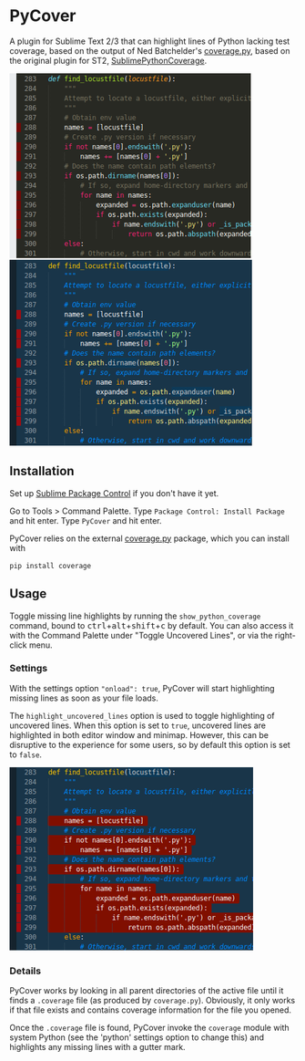# PyCover

A plugin for Sublime Text 2/3
that can highlight lines of Python lacking test coverage,
based on the output of Ned Batchelder's
[coverage.py](http://nedbatchelder.com/code/coverage/),
based on the original plugin for ST2,
[SublimePythonCoverage](https://github.com/davisagli/SublimePythonCoverage).

![Default sublime theme](/demo/default-theme.png?raw=true "Using default sublime theme")
![Cobalt2 theme](/demo/cobalt2-theme.png?raw=true "Using cobalt2 theme")

## Installation

Set up
[Sublime Package Control](http://wbond.net/sublime_packages/package_control)
if you don't have it yet.

Go to Tools > Command Palette.
Type `Package Control: Install Package` and hit enter.
Type `PyCover` and hit enter.

PyCover relies on the external
[coverage.py](http://nedbatchelder.com/code/coverage/) package,
which you can install with

    pip install coverage


## Usage

Toggle missing line highlights by running the `show_python_coverage` command,
bound to <kbd>ctrl</kbd>+<kbd>alt</kbd>+<kbd>shift</kbd>+<kbd>c</kbd>
by default.
You can also access it with the Command Palette under "Toggle Uncovered Lines",
or via the right-click menu.

### Settings

With the settings option `"onload": true`,
PyCover will start highlighting missing lines as soon as your file loads.

The `highlight_uncovered_lines` option is used to toggle highlighting of uncovered lines. When this option is set to `true`, uncovered lines are highlighted in both editor window and minimap. However, this can be disruptive to the experience for some users, so by default this option is set to `false`. 

![Highlight uncovered lines of code](/demo/highlight_uncovered_lines.png?raw=true "Highlight uncovered lines of code")

### Details

PyCover works by looking in all parent directories of the active file
until it finds a `.coverage` file (as produced by `coverage.py`).
Obviously, it only works if that file exists
and contains coverage information for the file you opened.

Once the `.coverage` file is found, PyCover invoke the `coverage` module
with system Python (see the 'python' settings option to change this)
and highlights any missing lines with a gutter mark.
